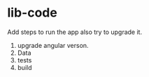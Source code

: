 # lib-code

Add steps to run the app also try to upgrade it.
1. upgrade angular verson.
2. Data
3. tests
4. build

